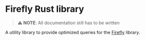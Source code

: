 # Firefly Rust library

> **⚠️ NOTE**: All documentation still has to be written

A utility library to provide optimized queries for the [Firefly](https://github.com/arthurdw/firefly) library.
